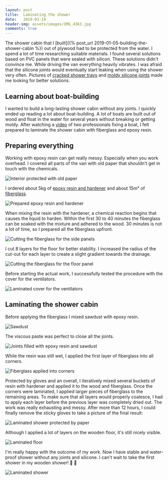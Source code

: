 ```yaml
---
layout: post
title:  Laminating the shower
date:   2019-03-19
header-img: assets/images/IMG_4363.jpg
comments: true
---
```


The shower cabin that I [built]({% post_url 2019-01-05-building-the-shower-cabin %}) out of plywood had to be protected from the water. I spend a lot of time researching suitable materials. I found several solutions based on PVC panels that were sealed with silicon. These solutions didn't convince me. While driving the van everything heavily vibrates. I was afraid that the silicone joints would eventually start leaking when using the shower very often. Pictures of [cracked shower trays](https://www.google.com/search?q=cracked+shower+tray+in+caravan&tbm=isch) and [moldy silicone joints](https://www.google.com/search?q=moldy+silicone+joints+shower&tbm=isch) made me looking for better solutions.

## Learning about boat-building

I wanted to build a long-lasting shower cabin without any joints. I quickly ended up reading a lot about boat-building. A lot of boats are built out of wood and float in the water for several years without breaking or getting moldy. After watching a [video](https://www.youtube.com/watch?v=z0SH5drQsGY&t=915s) of two professionals fixing a boat, I felt prepared to laminate the shower cabin with fiberglass and epoxy resin.

## Preparing everything

Working with epoxy resin can get really messy. Especially when you work overhead. I covered all parts of the van with old paper that shouldn't get in touch with the chemicals.

![Interior protected with old paper](/assets/images/IMG_4318.jpg)

I ordered about 5kg of [epoxy resin and hardener](https://www.amazon.de/Epoxidharz-4305-Härter-313-1-5kg/dp/B00A6QC88U?tag=mumothhoofba-21) and about 15m² of [fiberglass](https://www.amazon.de/Glasfilamentgewebe-Finish-163g-m²-Leinwand/dp/B00EVDIVK8?tag=mumothhoofba-21).

![Prepared epoxy resin and hardener](/assets/images/IMG_4319.jpg)

When mixing the resin with the hardener, a chemical reaction begins that causes the liquid to harden. Within the first 30 to 40 minutes the fiberglass can be soaked with the mixture and adhered to the wood. 30 minutes is not a lot of time, so I prepared all the fiberglass upfront.

![Cutting the fiberglass for the side panels](/assets/images/IMG_4325.jpg)

I cut 8 layers for the floor for better stability. I increased the radius of the cut-out for each layer to create a slight gradient towards the drainage.

![Cutting the fiberglass for the floor panel](/assets/images/IMG_4336.jpg)

Before starting the actual work, I successfully tested the procedure with the cover for the ventilators.

![Laminated cover for the ventilators](/assets/images/IMG_4320.jpg)

## Laminating the shower cabin

Before applying the fiberglass I mixed sawdust with epoxy resin.

![Sawdust](/assets/images/IMG_4332.jpg)

The viscous paste was perfect to close all the joints.

![Joints filled with epoxy resin and sawdust](/assets/images/IMG_4328.jpg)

While the resin was still wet, I applied the first layer of fiberglass into all corners.

![Fiberglass applied into corners](/assets/images/IMG_4352.jpg)

Protected by gloves and an overall, I iteratively mixed several buckets of resin with hardener and applied it to the wood and fiberglass. Once the corners were laminated, I applied larger pieces of fiberglass to the remaining areas. To make sure that all layers would properly coalesce, I had to apply each layer before the previous layer was completely dried out. The work was really exhausting and messy. After more than 12 hours, I could finally remove the sticky gloves to take a picture of the final result:

![Laminated shower protected by paper](/assets/images/IMG_4354.jpg)

Although I applied a lot of layers on the wooden floor, it's still nicely visible.

![Laminated floor](/assets/images/IMG_4364.jpg)

I'm really happy with the outcome of my work. Now I have stable and water-proof shower without any joints and silicone. I can't wait to take the first shower in my wooden shower! :tada: :shower:

![Laminated shower](/assets/images/IMG_4363.jpg)
